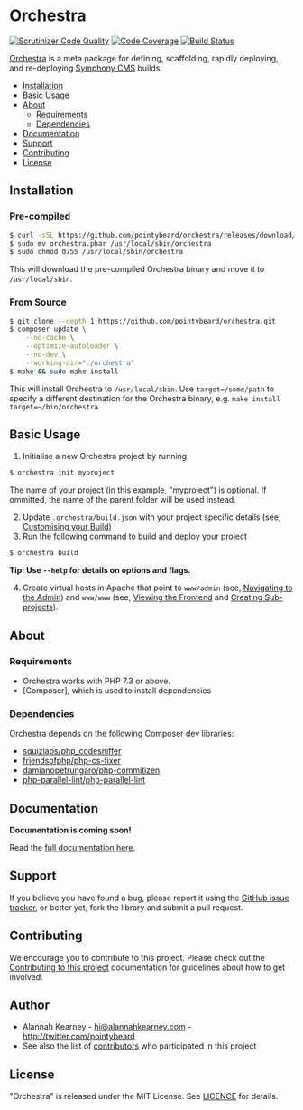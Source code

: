 # Orchestra

[![Scrutinizer Code Quality](https://scrutinizer-ci.com/g/pointybeard/orchestra/badges/quality-score.png?b=master)][ext-scrutinizer]
[![Code Coverage](https://scrutinizer-ci.com/g/pointybeard/orchestra/badges/coverage.png?b=master)][ext-scrutinizer]
[![Build Status](https://scrutinizer-ci.com/g/pointybeard/orchestra/badges/build.png?b=master)][ext-scrutinizer]

[Orchestra][ext-Orchestra] is a meta package for defining, scaffolding, rapidly deploying, and re-deploying [Symphony CMS][ext-Symphony CMS] builds.

-   [Installation](#installation)
-   [Basic Usage](#basic-usage)
-   [About](#about)
    -   [Requirements](#dependencies)
    -   [Dependencies](#dependencies)
-   [Documentation](#documentation)
-   [Support](#support)
-   [Contributing](#contributing)
-   [License](#license)

## Installation

### Pre-compiled

```bash
$ curl -sSL https://github.com/pointybeard/orchestra/releases/download/1.0.0/orchestra.phar > orchestra.phar
$ sudo mv orchestra.phar /usr/local/sbin/orchestra
$ sudo chmod 0755 /usr/local/sbin/orchestra
```

This will download the pre-compiled Orchestra binary and move it to `/usr/local/sbin`.

### From Source

```bash
$ git clone --depth 1 https://github.com/pointybeard/orchestra.git
$ composer update \
    --no-cache \
    --optimize-autoloader \
    --no-dev \
    --working-dir="./orchestra"
$ make && sudo make install
```

This will install Orchestra to `/usr/local/sbin`. Use `target=/some/path` to specify a different destination for the Orchestra binary, e.g. `make install target=~/bin/orchestra`

## Basic Usage

1. Initialise a new Orchestra project by running

```bash
$ orchestra init myproject
```
The name of your project (in this example, "myproject") is optional. If ommitted, the name of the parent folder will be used instead.

2. Update `.orchestra/build.json` with your project specific details (see, [Customising your Build](.docs/01_basics.md#customising-your-build))
3. Run the following command to build and deploy your project

```bash
$ orchestra build
```

**Tip: Use `--help` for details on options and flags.**

4. Create virtual hosts in Apache that point to `www/admin` (see, [Navigating to the Admin](.docs/01_basics.md#navigating-to-the-admin)) and `www/www` (see, [Viewing the Frontend](.docs/01_basics.md#viewing-the-frontend) and [Creating Sub-projects](.docs/01_basics.md#creating-sub-projects)).

## About

### Requirements

-   Orchestra works with PHP 7.3 or above.
-   [Composer], which is used to install dependencies

### Dependencies

Orchestra depends on the following Composer dev libraries:

- [squizlabs/php_codesniffer][dep-php_codesniffer]
- [friendsofphp/php-cs-fixer][dep-friendsofphp/php-cs-fixer]
- [damianopetrungaro/php-commitizen][dep-php-commitizen]
- [php-parallel-lint/php-parallel-lint][dep-php-parallel-lint]

## Documentation

**Documentation is coming soon!**

Read the [full documentation here][ext-docs].

## Support

If you believe you have found a bug, please report it using the [GitHub issue tracker][ext-issues],
or better yet, fork the library and submit a pull request.

## Contributing

We encourage you to contribute to this project. Please check out the [Contributing to this project][doc-CONTRIBUTING] documentation for guidelines about how to get involved.

## Author
-   Alannah Kearney - hi@alannahkearney.com - http://twitter.com/pointybeard
-   See also the list of [contributors][ext-contributor] who participated in this project

## License
"Orchestra" is released under the MIT License. See [LICENCE][doc-LICENCE] for details.

[doc-CONTRIBUTING]: https://github.com/pointybeard/orchestra/blob/master/CONTRIBUTING.md
[doc-LICENCE]: http://www.opensource.org/licenses/MIT
[ext-issues]: https://github.com/pointybeard/orchestra/issues
[ext-Symphony CMS]: http://getsymphony.com
[ext-Composer]: http://getcomposer.com
[ext-Orchestra]: https://github.com/pointybeard/orchestra
[ext-contributor]: https://github.com/pointybeard/orchestra/contributors
[ext-docs]: https://github.com/pointybeard/orchestra/blob/master/.docs/toc.md
[ext-scrutinizer]: https://scrutinizer-ci.com/g/pointybeard/orchestra/?branch=master
[dep-php_codesniffer]: https://github.com/squizlabs/php_codesniffer
[dep-friendsofphp/php-cs-fixer]: https://github.com/friendsofphp/php-cs-fixer
[dep-php-commitizen]: https://github.com/damianopetrungaro/php-commitizen
[dep-php-parallel-lint]: https://github.com/php-parallel-lint/php-parallel-lint
